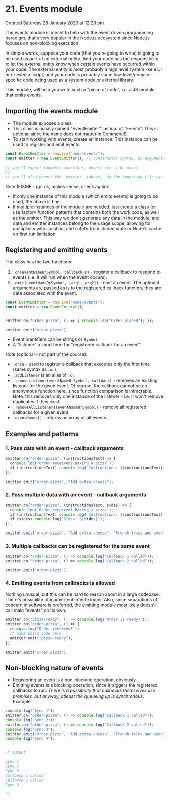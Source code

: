 # 21. Events module
Created Saturday 28 January 2023 at 12:23 pm

The events module is meant to help with the event driven programming paradigm, that's very popular in the Node.js ecosystem since Node.js focuses on non-blocking execution.

In simple words, suppose your code (that you're going to write) is going to be used as part of an external entity. And your code has the responsibility to let the external entity know when certain events have occurred within your code. The external entity is most probably a high level system like a UI or or even a script, and your code is probably some low-level/domain-specific code being used as a system code or external library.

This module, will help you write such a "piece of code", i.e. a JS module that emits events.

## Importing the events module
- The module exposes a class.
- This class is usually named "EventEmitter" instead of "Events". This is optional since the name does not matter in CommonJS.
- To start working with events, create an instance. This instance can be used to register and emit events.
```js
const EventEmitter = require("node:events");
const emitter = new EventEmitter(); // constructor syntax, no arguments needed by default

// you'll export tangible functions, object etc, like usual
//
// you'll also export the `emitter` (above), so the importing file can add events that it wishes to listen for, i.e. the import module will subscribe to your module
```

Note (FIXME - gpt ok, makes sense, check again): 
- If only one instance of this module (which emits events) is going to be used, the above is fine.
- if multiple instances of the module are needed, just create a class (or use factory function pattern) that contains both the work code, as well as the emitter. This way we don't generate any data in the module, and data and emitter instances belong to the usage scope, allowing for multiplicity with isolation, and safety from shared state or Node's cache on first run limitation.

## Registering and emitting events
The class has the two functions:
1. `.on(eventNameOrSymbol, callbackFn)` - register a callback to respond to events (i.e. it will run when the event occurs).
2. `.emit(eventNameOrSymbol, [arg1, arg2])` - emit an event. The optional arguments are passed as is to the registered callback function, they are data associated with the event.
```js
const EventEmitter = require("node:events");
const emitter = new EventEmitter();


emitter.on("order-pizza", () => { console.log("Order placed"); });

emitter.emit("order-pizza");
```
- Event identifiers can be strings or `Symbol`.
- A "listener" a short term for "registered callback for an event".

Note (optional - not part of the course): 
- `.once` - used to register a callback that executes only the first time (same syntax as `.on`)
- `.addListener` is an alias of `.on`
- `.removeListener(eventNameOrSymbol, callback)` - removes an existing listener for the given event. Of course, the callback cannot be an anonymous function here, since function comparison is intractable. Note: this removes only one instance of the listener - i.e. it won't remove duplicates if they exist.
- `.removeAllListeners(eventNameOrSymbol)` - remove all registered callbacks for a given event.
- `.eventNames()` - returns an array of all events.

## Examples and patterns
### 1. Pass data with an event - callback arguments
```js
emitter.on("order-pizza", (instructionsText) => {
  console.log(`Order received! Baking a pizza`);
  if (instructionsText) console.log(`Instructions: ${instructionsText}`);
});

emitter.emit("order-pizza", "Add extra cheese");
```
### 2. Pass multiple data with an event - callback arguments
```js
emitter.on("order-pizza", (instructionsText, sides) => {
  console.log(`Order received! Baking a pizza`);
  if (instructionsText) console.log(`Instructions: ${instructionsText}`);
  if (sides) console.log(`Sides: ${sides}`);
});

emitter.emit("order-pizza", "Add extra cheese", "French fries and soda");
```
### 3. Multiple callbacks can be registered for the same event
```js
emitter.on("order-pizza", () => console.log("Callback 1 called"));
emitter.on("order-pizza", () => console.log("Callback 2 called"));

emitter.emit("order-pizza");
```
### 4. Emitting events from callbacks is allowed
Nothing unusual, but this can be hard to reason about in a large codebase. There's possibility of inadvertent infinite loops. Also, since separations of concern in software is preferred, the emitting module most likely doesn't call main "events" on its own.
```js
emitter.on("pizza-ready", () => console.log("Order is ready!"));
emitter.on("order-pizza", () => {
  console.log("Order received!");
  // make pizza code here
  emitter.emit("pizza-ready");
});

emitter.emit("order-pizza");
```


## Non-blocking nature of events
- Registering an event is a non-blocking operation, obviously.
- Emitting events is a blocking operation, since it triggers the registered callbacks to run. *There is a possibility that callbacks themselves use promises, but anyway, atleast the queueing up is synchronous*.
Example:
```js
console.log("Sync 1");
emitter.on("order-pizza", () => console.log("Callback 1 called"));
console.log("Sync 2");
emitter.on("order-pizza", () => console.log("Callback 2 called"));
console.log("Sync 3");
emitter.emit("order-pizza", "Add extra cheese", "French fries and soda"); // blocking
console.log("Sync 4");


/* Output

Sync 1
Sync 2
Sync 3
Callback 1 called
Callback 2 called
Sync 4

*/
```